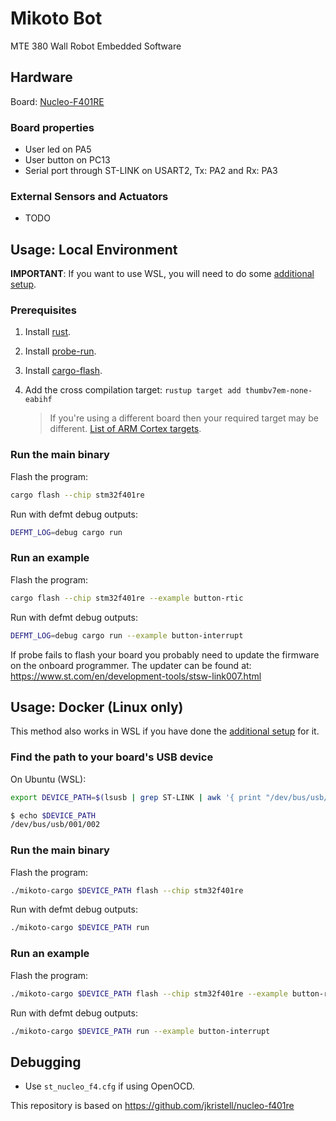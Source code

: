# Mikoto Bot

MTE 380 Wall Robot Embedded Software

## Hardware

Board: [Nucleo-F401RE](https://www.st.com/en/evaluation-tools/nucleo-f401re.html)

### Board properties

* User led on PA5
* User button on PC13
* Serial port through ST-LINK on USART2, Tx: PA2 and Rx: PA3

### External Sensors and Actuators

* TODO

## Usage: Local Environment

**IMPORTANT**: If you want to use WSL, you will need to do some [additional setup](./WSL_README.md).

### Prerequisites

1. Install [rust](https://www.rust-lang.org/tools/install).

2. Install [probe-run](https://github.com/knurling-rs/probe-run).

3. Install [cargo-flash](https://github.com/probe-rs/probe-rs/tree/master/cargo-flash).

4. Add the cross compilation target: `rustup target add thumbv7em-none-eabihf`

   > If you're using a different board then your required target may be different.
   > [List of ARM Cortex targets](https://docs.rust-embedded.org/cortex-m-quickstart/cortex_m_quickstart/).

### Run the main binary

Flash the program:

```bash
cargo flash --chip stm32f401re
```

Run with defmt debug outputs:

```bash
DEFMT_LOG=debug cargo run
```

### Run an example

Flash the program:

```bash
cargo flash --chip stm32f401re --example button-rtic
```

Run with defmt debug outputs:

```bash
DEFMT_LOG=debug cargo run --example button-interrupt
```

If probe fails to flash your board you probably need to update the firmware on the onboard programmer.
The updater can be found at: https://www.st.com/en/development-tools/stsw-link007.html

## Usage: Docker (Linux only)

This method also works in WSL if you have done the [additional setup](./WSL_README.md) for it.

### Find the path to your board's USB device

On Ubuntu (WSL):

```bash
export DEVICE_PATH=$(lsusb | grep ST-LINK | awk '{ print "/dev/bus/usb/" $2 "/" substr($4, 1, length($2))}')
```

```bash
$ echo $DEVICE_PATH
/dev/bus/usb/001/002
```

### Run the main binary

Flash the program:

```bash
./mikoto-cargo $DEVICE_PATH flash --chip stm32f401re
```

Run with defmt debug outputs:

```bash
./mikoto-cargo $DEVICE_PATH run
```

### Run an example

Flash the program:

```bash
./mikoto-cargo $DEVICE_PATH flash --chip stm32f401re --example button-rtic
```

Run with defmt debug outputs:

```bash
./mikoto-cargo $DEVICE_PATH run --example button-interrupt
```

## Debugging

* Use `st_nucleo_f4.cfg` if using OpenOCD.

This repository is based on https://github.com/jkristell/nucleo-f401re
